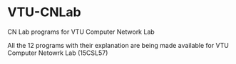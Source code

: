 # VTU-CNLab
CN Lab programs for VTU Computer Network Lab

All the 12 programs with their explanation are being made available for VTU Computer Netowrk Lab (15CSL57)
